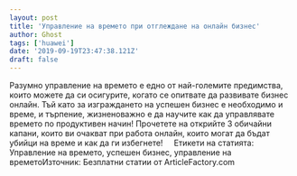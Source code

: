 ```yaml
---
layout: post
title: 'Управление на времето при отглеждане на онлайн бизнес'
author: Ghost
tags: ['huawei']
date: '2019-09-19T23:47:38.121Z'
draft: false
---
```


Разумно управление на времето е едно от най-големите предимства, които можете да си осигурите, когато се опитвате да развивате бизнес онлайн. Тъй като за изграждането на успешен бизнес е необходимо и време, и търпение, жизненоважно е да научите как да управлявате времето по продуктивен начин! Прочетете на открийте 3 обичайни капани, които ви очакват при работа онлайн, които могат да бъдат убийци на време и как да ги избегнете!     Етикети на статията:         Управление на времето, успешен бизнес, управление на времетоИзточник: Безплатни статии от ArticleFactory.com
